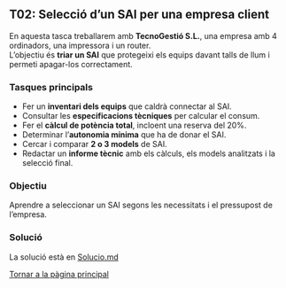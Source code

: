 ## T02: Selecció d’un SAI per una empresa client

En aquesta tasca treballarem amb **TecnoGestió S.L.**, una empresa amb 4 ordinadors, una impressora i un router.  
L’objectiu és **triar un SAI** que protegeixi els equips davant talls de llum i permeti apagar-los correctament.

### Tasques principals

- Fer un **inventari dels equips** que caldrà connectar al SAI.  
- Consultar les **especificacions tècniques** per calcular el consum.  
- Fer el **càlcul de potència total**, incloent una reserva del 20%.  
- Determinar l’**autonomia mínima** que ha de donar el SAI.  
- Cercar i comparar **2 o 3 models** de SAI.  
- Redactar un **informe tècnic** amb els càlculs, els models analitzats i la selecció final.

### Objectiu

Aprendre a seleccionar un SAI segons les necessitats i el pressupost de l’empresa.

### Solució

La solució està en [Solucio.md](Solucio.md)

[Tornar a la pàgina principal](../README.md)
